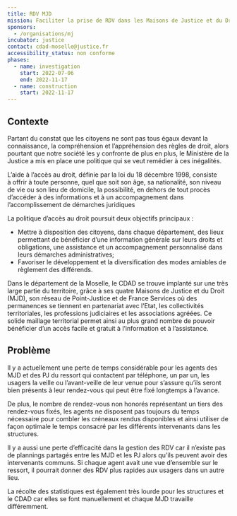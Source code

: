 ```yaml
---
title: RDV MJD
mission: Faciliter la prise de RDV dans les Maisons de Justice et du Droit
sponsors:
  - /organisations/mj
incubator: justice
contact: cdad-moselle@justice.fr
accessibility_status: non conforme
phases:
  - name: investigation
    start: 2022-07-06
    end: 2022-11-17
  - name: construction
    start: 2022-11-17
---
```

## Contexte

Partant du constat que les citoyens ne sont pas tous égaux devant la connaissance, la compréhension et l’appréhension des règles de droit, alors pourtant que notre société les y confronte de plus en plus, le Ministère de la Justice a mis en place une politique qui se veut remédier à ces inégalités.

L’aide à l’accès au droit, définie par la loi du 18 décembre 1998, consiste à offrir à toute personne, quel que soit son âge, sa nationalité, son niveau de vie ou son lieu de domicile, la possibilité, en dehors de tout procès d’accéder à des informations et à un accompagnement dans l’accomplissement de démarches juridiques

La politique d’accès au droit poursuit deux objectifs principaux :

* Mettre à disposition des citoyens, dans chaque département, des lieux permettant de bénéficier d’une information générale sur leurs droits et obligations, une assistance et un accompagnement personnalisé dans leurs démarches administratives;
* Favoriser le développement et la diversification des modes amiables de règlement des différends.

Dans le département de la Moselle, le CDAD se trouve implanté sur une très large partie du territoire, grâce à ses quatre Maisons de Justice et du Droit (MJD), son réseau de Point-Justice et de France Services où des permanences se tiennent en partenariat avec l’Etat, les collectivités territoriales, les professions judiciaires et les associations agréées. Ce solide maillage territorial permet ainsi au plus grand nombre de pouvoir bénéficier d’un accès facile et gratuit à l’information et à l’assistance.

## Problème

Il y a actuellement une perte de temps considérable pour les agents des MJD et des PJ du ressort qui contactent par téléphone, un par un, les usagers la veille ou l’avant-veille de leur venue pour s’assure qu’ils seront bien présents à leur rendez-vous qui peut être fixé longtemps à l’avance.

De plus, le nombre de rendez-vous non honorés représentant un tiers des rendez-vous fixés, les agents ne disposent pas toujours du temps nécessaire pour combler les créneaux rendus disponibles et ainsi utiliser de façon optimale le temps consacré par les différents intervenants dans les structures.

Il y a aussi une perte d’efficacité dans la gestion des RDV car il n’existe pas de plannings partagés entre les MJD et les PJ alors qu’ils peuvent avoir des intervenants communs. Si chaque agent avait une vue d’ensemble sur le ressort, il pourrait donner des RDV plus rapides aux usagers dans un autre lieu.

La récolte des statistiques est également très lourde pour les structures et le CDAD car elles se font manuellement et chaque MJD travaille différemment.
